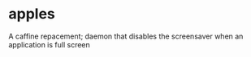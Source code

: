 # apples
A caffine repacement; daemon that disables the screensaver when an application is full screen
